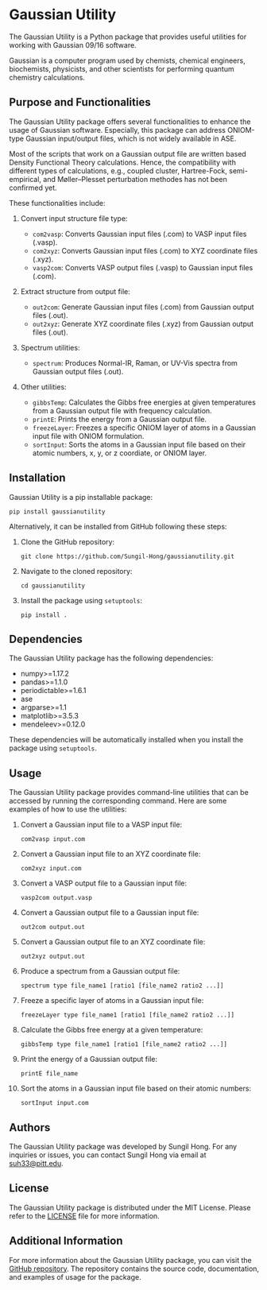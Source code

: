 # Gaussian Utility

The Gaussian Utility is a Python package that provides useful utilities for working with Gaussian 09/16 software. 

Gaussian is a computer program used by chemists, chemical engineers, biochemists, physicists, and other scientists for performing quantum chemistry calculations.

## Purpose and Functionalities

The Gaussian Utility package offers several functionalities to enhance the usage of Gaussian software.
Especially, this package can address ONIOM-type Gaussian input/output files, which is not widely available in ASE.

Most of the scripts that work on a Gaussian output file are written based Density Functional Theory calculations.
Hence, the compatibility with different types of calculations, e.g., coupled cluster, Hartree-Fock, semi-empirical, and Møller–Plesset perturbation methodes has not been confirmed yet.

These functionalities include:

1. Convert input structure file type:
   - `com2vasp`: Converts Gaussian input files (.com) to VASP input files (.vasp).
   - `com2xyz`: Converts Gaussian input files (.com) to XYZ coordinate files (.xyz).
   - `vasp2com`: Converts VASP output files (.vasp) to Gaussian input files (.com).
   
2. Extract structure from output file:
   - `out2com`: Generate Gaussian input files (.com) from Gaussian output files (.out).
   - `out2xyz`: Generate XYZ coordinate files (.xyz) from Gaussian output files (.out).

3. Spectrum utilities:
   - `spectrum`: Produces Normal-IR, Raman, or UV-Vis spectra from Gaussian output files (.out).

4. Other utilities:
   - `gibbsTemp`: Calculates the Gibbs free energies at given temperatures from a Gaussian output file with frequency calculation.
   - `printE`: Prints the energy from a Gaussian output file.
   - `freezeLayer`: Freezes a specific ONIOM layer of atoms in a Gaussian input file with ONIOM formulation.
   - `sortInput`: Sorts the atoms in a Gaussian input file based on their atomic numbers, x, y, or z coordiate, or ONIOM layer.

## Installation

Gaussian Utility is a pip installable package:
   ```
   pip install gaussianutility
   ```

Alternatively, it can be installed from GitHub following these steps:

1. Clone the GitHub repository:
   ```
   git clone https://github.com/Sungil-Hong/gaussianutility.git
   ```

2. Navigate to the cloned repository:
   ```
   cd gaussianutility
   ```

3. Install the package using `setuptools`:
   ```
   pip install .
   ```

## Dependencies

The Gaussian Utility package has the following dependencies:

- numpy>=1.17.2
- pandas>=1.1.0
- periodictable>=1.6.1
- ase
- argparse>=1.1
- matplotlib>=3.5.3
- mendeleev>=0.12.0

These dependencies will be automatically installed when you install the package using `setuptools`.

## Usage

The Gaussian Utility package provides command-line utilities that can be accessed by running the corresponding command.
Here are some examples of how to use the utilities:

1. Convert a Gaussian input file to a VASP input file:
   ```
   com2vasp input.com
   ```

2. Convert a Gaussian input file to an XYZ coordinate file:
   ```
   com2xyz input.com
   ```

3. Convert a VASP output file to a Gaussian input file:
   ```
   vasp2com output.vasp
   ```

4. Convert a Gaussian output file to a Gaussian input file:
   ```
   out2com output.out
   ```

5. Convert a Gaussian output file to an XYZ coordinate file:
   ```
   out2xyz output.out
   ```

6. Produce a spectrum from a Gaussian output file:
   ```
   spectrum type file_name1 [ratio1 [file_name2 ratio2 ...]]
   ```

7. Freeze a specific layer of atoms in a Gaussian input file:
   ```
   freezeLayer type file_name1 [ratio1 [file_name2 ratio2 ...]]
   ```

8. Calculate the Gibbs free energy at a given temperature:
   ```
   gibbsTemp type file_name1 [ratio1 [file_name2 ratio2 ...]]
   ```

9. Print the energy of a Gaussian output file:
   ```
   printE file_name
   ```

10. Sort the atoms in a Gaussian input file based on their atomic numbers:
    ```
    sortInput input.com
    ```

## Authors

The Gaussian Utility package was developed by Sungil Hong. For any inquiries or issues, you can contact Sungil Hong via email at suh33@pitt.edu.

## License

The Gaussian Utility package is distributed under the MIT License. Please refer to the [LICENSE](LICENSE) file for more information.

## Additional Information

For more information about the Gaussian Utility package, you can visit the [GitHub repository](https://github.com/Sungil-Hong/gaussianutility). The repository contains the source code, documentation, and examples of usage for the package.
